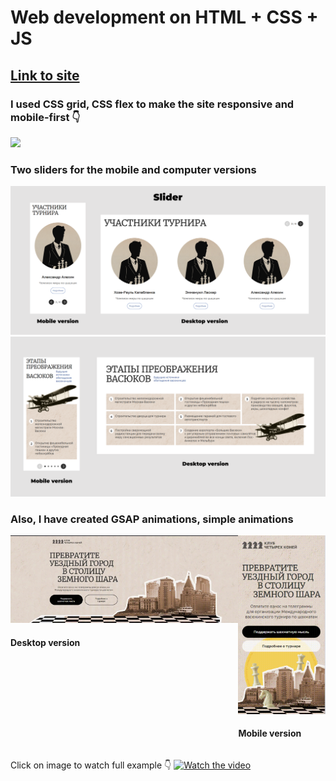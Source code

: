<h1> Web development on HTML + CSS + JS</h1>
<h2><a href="https://liubov5.github.io/chessClubSite/" target="_blank">Link to site</a></h2>
<h3>I used CSS grid, CSS flex to make the site responsive and mobile-first 👇 </h3>
<img src="css-grid-min.gif">

<h3>Two sliders for the mobile  and computer versions</h3>
<img src="slider.png">
<img src="slider2.png">

<h3>Also, I have created GSAP animations, simple animations</h3>
<div style="display:flex">
  <div>
    <img src="desktop_version_animation.gif">
    <h4>Desktop version</h4>
  </div>
  <div>
    <img src="mobile_version_animation.gif">
    <h4>Mobile version</h4>
  </div>
</div>




Click on image to watch full example 👇 
[![Watch the video](https://img.youtube.com/vi/i3BPghgLeTY/maxresdefault.jpg)](https://youtu.be/i3BPghgLeTY)
